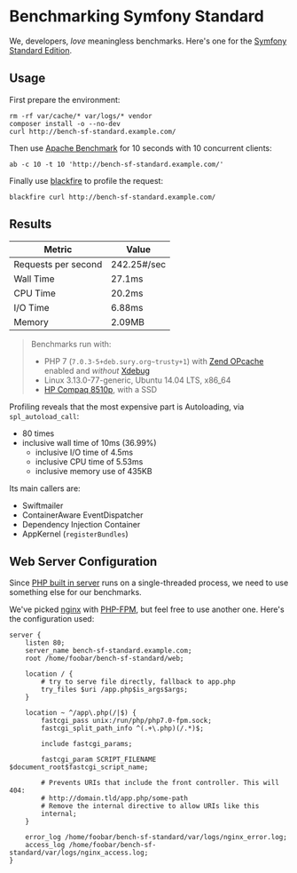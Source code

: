 # Benchmarking Symfony Standard

We, developers, *love* meaningless benchmarks.
Here's one for the [Symfony Standard Edition](https://github.com/symfony/symfony-standard).

## Usage

First prepare the environment:

    rm -rf var/cache/* var/logs/* vendor
    composer install -o --no-dev
    curl http://bench-sf-standard.example.com/

Then use [Apache Benchmark](https://httpd.apache.org/docs/2.2/programs/ab.html)
for 10 seconds with 10 concurrent clients:

    ab -c 10 -t 10 'http://bench-sf-standard.example.com/'

Finally use [blackfire](https://blackfire.io/) to profile the request:

    blackfire curl http://bench-sf-standard.example.com/

## Results

| Metric              | Value       |
|---------------------|-------------|
| Requests per second | 242.25#/sec |
| Wall Time           | 27.1ms      |
| CPU Time            | 20.2ms      |
| I/O Time            | 6.88ms      |
| Memory              | 2.09MB      |

> Benchmarks run with:
>
> * PHP 7 (`7.0.3-5+deb.sury.org~trusty+1`)
>   with [Zend OPcache](http://php.net/manual/en/book.opcache.php) enabled
>   and *without* [Xdebug](https://xdebug.org/)
> * Linux 3.13.0-77-generic, Ubuntu 14.04 LTS, x86_64
> * [HP Compaq 8510p](http://www.cnet.com/products/hp-compaq-8510p-15-4-core-2-duo-t7700-vista-business-2-gb-ram-120-gb-hdd-series/specs/), with a SSD

Profiling reveals that the most expensive part is Autoloading, via `spl_autoload_call`:

* 80 times
* inclusive wall time of 10ms (36.99%)
    * inclusive I/O time of 4.5ms
    * inclusive CPU time of 5.53ms
    * inclusive memory use of 435KB

Its main callers are:

* Swiftmailer
* ContainerAware EventDispatcher
* Dependency Injection Container
* AppKernel (`registerBundles`)

## Web Server Configuration

Since [PHP built in server](http://php.net/manual/en/features.commandline.webserver.php)
runs on a single-threaded process, we need to use something else for our benchmarks.

We've picked [nginx](https://www.nginx.com/) with [PHP-FPM](http://php-fpm.org/),
but feel free to use another one. Here's the configuration used:

```
server {
    listen 80;
    server_name bench-sf-standard.example.com;
    root /home/foobar/bench-sf-standard/web;

    location / {
        # try to serve file directly, fallback to app.php
        try_files $uri /app.php$is_args$args;
    }

    location ~ ^/app\.php(/|$) {
        fastcgi_pass unix:/run/php/php7.0-fpm.sock;
        fastcgi_split_path_info ^(.+\.php)(/.*)$;

        include fastcgi_params;

        fastcgi_param SCRIPT_FILENAME $document_root$fastcgi_script_name;

        # Prevents URIs that include the front controller. This will 404:
        # http://domain.tld/app.php/some-path
        # Remove the internal directive to allow URIs like this
        internal;
    }

    error_log /home/foobar/bench-sf-standard/var/logs/nginx_error.log;
    access_log /home/foobar/bench-sf-standard/var/logs/nginx_access.log;
}
```
